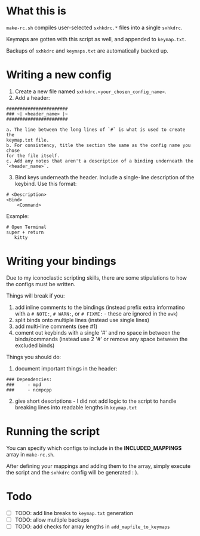 # What this is

`make-rc.sh` compiles user-selected `sxhkdrc.*` files into a single `sxhkdrc`.

Keymaps are gotten with this script as well, and appended to `keymap.txt`.

Backups of `sxhkdrc` and `keymaps.txt` are automatically backed up.

# Writing a new config

1. Create a new file named `sxhkdrc.<your_chosen_config_name>`.
2. Add a header:

```
#######################
### ~| <header_name> |~
#######################
```

    a. The line between the long lines of `#` is what is used to create the
    keymap.txt file.
    b. For consistency, title the section the same as the config name you chose
    for the file itself.
    c. Add any notes that aren't a description of a binding underneath the
    `<header_name>`.

3. Bind keys underneath the header. Include a single-line description of the
   keybind. Use this format:

```
# <Description>
<Bind>
    <Command>
```

Example:

```
# Open Terminal
super + return
   kitty
```

# Writing your bindings

Due to my iconoclastic scripting skills, there are some stipulations to how the
configs must be written.

Things will break if you:

1. add inline comments to the bindings (instead prefix extra informatino with a `# NOTE:`, `# WARN:`,
   or `# FIXME:` - these are ignored in the `awk`)
2. split binds onto multiple lines (instead use single lines)
3. add multi-line comments (see #1)
4. coment out keybinds with a single '#' and no space in between the
   binds/commands (instead use 2 '#' or remove any space between the excluded
   binds)

Things you should do:

1. document important things in the header:

```
### Dependencies:
###     - mpd
###     - ncmpcpp
```

2. give short descriptions - I did not add logic to the script to handle
   breaking lines into readable lengths in `keymap.txt`

# Running the script

You can specify which configs to include in the **INCLUDED_MAPPINGS** array in
`make-rc.sh`.

After defining your mappings and adding them to the array, simply execute the
script and the `sxhkdrc` config will be generated : ).

# Todo

- [ ] TODO: add line breaks to `keymap.txt` generation
- [ ] TODO: allow multiple backups
- [ ] TODO: add checks for array lengths in `add_mapfile_to_keymaps`
